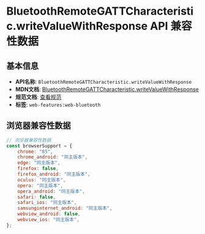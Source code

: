 # BluetoothRemoteGATTCharacteristic.writeValueWithResponse API 兼容性数据

## 基本信息

- **API名称**: `BluetoothRemoteGATTCharacteristic.writeValueWithResponse`
- **MDN文档**: [BluetoothRemoteGATTCharacteristic.writeValueWithResponse](https://developer.mozilla.org/docs/Web/API/BluetoothRemoteGATTCharacteristic/writeValueWithResponse)
- **规范文档**: [查看规范](https://webbluetoothcg.github.io/web-bluetooth/#dom-bluetoothremotegattcharacteristic-writevaluewithresponse)
- **标签**: `web-features:web-bluetooth`

## 浏览器兼容性数据

```javascript
// 浏览器兼容性数据
const browserSupport = {
    chrome: "85",
    chrome_android: "同主版本",
    edge: "同主版本",
    firefox: false,
    firefox_android: "同主版本",
    oculus: "同主版本",
    opera: "同主版本",
    opera_android: "同主版本",
    safari: false,
    safari_ios: "同主版本",
    samsunginternet_android: "同主版本",
    webview_android: false,
    webview_ios: "同主版本",
};

```

